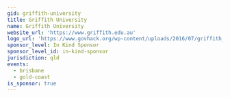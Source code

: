 ```yaml
---
gid: griffith-university
title: Griffith University
name: Griffith University
website_url: 'https://www.griffith.edu.au'
logo_url: 'https://www.govhack.org/wp-content/uploads/2016/07/griffith_university.png'
sponsor_level: In Kind Sponsor
sponsor_level_id: in-kind-sponsor
jurisdiction: qld
events:
  - brisbane
  - gold-coast
is_sponsor: true
---
```


